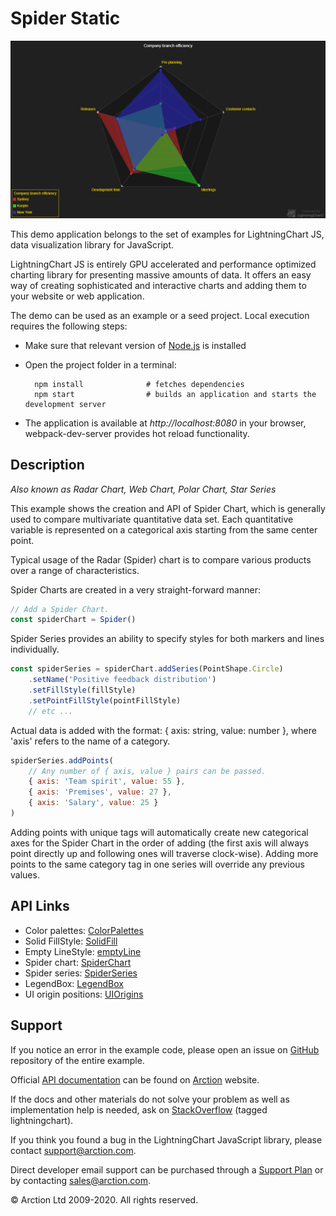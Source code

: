 # Spider Static

![Spider Static](spiderStatic.png)

This demo application belongs to the set of examples for LightningChart JS, data visualization library for JavaScript.

LightningChart JS is entirely GPU accelerated and performance optimized charting library for presenting massive amounts of data. It offers an easy way of creating sophisticated and interactive charts and adding them to your website or web application.

The demo can be used as an example or a seed project. Local execution requires the following steps:

- Make sure that relevant version of [Node.js](https://nodejs.org/en/download/) is installed
- Open the project folder in a terminal:

        npm install              # fetches dependencies
        npm start                # builds an application and starts the development server

- The application is available at *http://localhost:8080* in your browser, webpack-dev-server provides hot reload functionality.


## Description

*Also known as Radar Chart, Web Chart, Polar Chart, Star Series*

This example shows the creation and API of Spider Chart, which is generally used to compare multivariate quantitative data set. Each quantitative variable is represented on a categorical axis starting from the same center point.

Typical usage of the Radar (Spider) chart is to compare various products over a range of characteristics.

Spider Charts are created in a very straight-forward manner:

```javascript
// Add a Spider Chart.
const spiderChart = Spider()
```

Spider Series provides an ability to specify styles for both markers and lines individually.

```javascript
const spiderSeries = spiderChart.addSeries(PointShape.Circle)
    .setName('Positive feedback distribution')
    .setFillStyle(fillStyle)
    .setPointFillStyle(pointFillStyle)
    // etc ...
```

Actual data is added with the format: { axis: string, value: number }, where 'axis' refers to the name of a category.

```javascript
spiderSeries.addPoints(
    // Any number of { axis, value } pairs can be passed.
    { axis: 'Team spirit', value: 55 },
    { axis: 'Premises', value: 27 },
    { axis: 'Salary', value: 25 }
)
```

Adding points with unique tags will automatically create new categorical axes for the Spider Chart in the order of adding (the first axis will always point directly up and following ones will traverse clock-wise). Adding more points to the same category tag in one series will override any previous values.


## API Links

* Color palettes: [ColorPalettes]
* Solid FillStyle: [SolidFill]
* Empty LineStyle: [emptyLine]
* Spider chart: [SpiderChart]
* Spider series: [SpiderSeries]
* LegendBox: [LegendBox]
* UI origin positions: [UIOrigins]


## Support

If you notice an error in the example code, please open an issue on [GitHub][0] repository of the entire example.

Official [API documentation][1] can be found on [Arction][2] website.

If the docs and other materials do not solve your problem as well as implementation help is needed, ask on [StackOverflow][3] (tagged lightningchart).

If you think you found a bug in the LightningChart JavaScript library, please contact support@arction.com.

Direct developer email support can be purchased through a [Support Plan][4] or by contacting sales@arction.com.

[0]: https://github.com/Arction/
[1]: https://www.arction.com/lightningchart-js-api-documentation/
[2]: https://www.arction.com
[3]: https://stackoverflow.com/questions/tagged/lightningchart
[4]: https://www.arction.com/support-services/

© Arction Ltd 2009-2020. All rights reserved.


[ColorPalettes]: https://www.arction.com/lightningchart-js-api-documentation/v1.2.0/globals.html#colorpalettes
[SolidFill]: https://www.arction.com/lightningchart-js-api-documentation/v1.2.0/classes/solidfill.html
[emptyLine]: https://www.arction.com/lightningchart-js-api-documentation/v1.2.0/globals.html#emptyline
[SpiderChart]: https://www.arction.com/lightningchart-js-api-documentation/v1.2.0/classes/spiderchart.html
[SpiderSeries]: https://www.arction.com/lightningchart-js-api-documentation/v1.2.0/classes/spiderseries.html
[LegendBox]: https://www.arction.com/lightningchart-js-api-documentation/v1.2.0/classes/chartxy.html#addlegendbox
[UIOrigins]: https://www.arction.com/lightningchart-js-api-documentation/v1.2.0/globals.html#uiorigins

